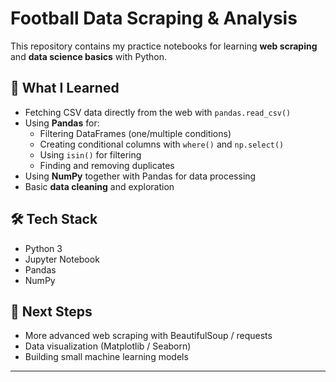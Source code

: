 # Football Data Scraping & Analysis

This repository contains my practice notebooks for learning **web scraping** and **data science basics** with Python.

## 📌 What I Learned
- Fetching CSV data directly from the web with `pandas.read_csv()`
- Using **Pandas** for:
  - Filtering DataFrames (one/multiple conditions)
  - Creating conditional columns with `where()` and `np.select()`
  - Using `isin()` for filtering
  - Finding and removing duplicates
- Using **NumPy** together with Pandas for data processing
- Basic **data cleaning** and exploration

## 🛠️ Tech Stack
- Python 3
- Jupyter Notebook
- Pandas
- NumPy

## 🚀 Next Steps
- More advanced web scraping with BeautifulSoup / requests
- Data visualization (Matplotlib / Seaborn)
- Building small machine learning models

---

